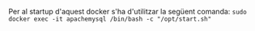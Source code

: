 Per al startup d'aquest docker s'ha d'utilitzar la següent comanda:
`sudo docker exec -it apachemysql /bin/bash -c "/opt/start.sh"`